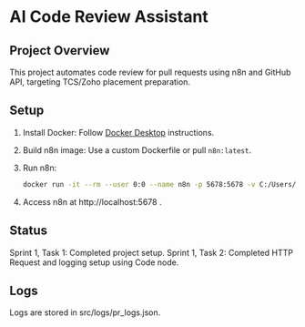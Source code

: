 # AI Code Review Assistant

## Project Overview
This project automates code review for pull requests using n8n and GitHub API, targeting TCS/Zoho placement preparation.

## Setup
1. Install Docker: Follow [Docker Desktop](https://www.docker.com/products/docker-desktop/) instructions.
2. Build n8n image: Use a custom Dockerfile or pull `n8n:latest`.
3. Run n8n:
   ```bash
   docker run -it --rm --user 0:0 --name n8n -p 5678:5678 -v C:/Users/{USER}/Desktop/ai-code-review-assistant/src:/home/node/.n8n --memory=2g my-n8n:latest
   ```

4. Access n8n at http://localhost:5678 .

## Status

Sprint 1, Task 1: Completed project setup.
Sprint 1, Task 2: Completed HTTP Request and logging setup using Code node.

## Logs
Logs are stored in src/logs/pr_logs.json.